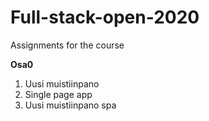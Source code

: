 # Full-stack-open-2020
Assignments for the course

**Osa0**
1.  Uusi muistiinpano
1.  Single page app
1.  Uusi muistiinpano spa
